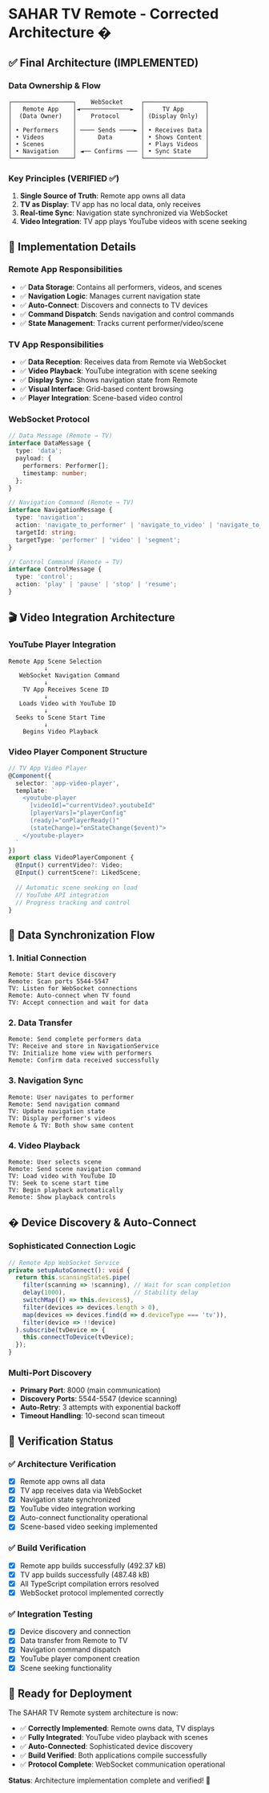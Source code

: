 # SAHAR TV Remote - Corrected Architecture �️

## ✅ Final Architecture (IMPLEMENTED)

### Data Ownership & Flow
```
┌─────────────────┐    WebSocket     ┌─────────────────┐
│   Remote App    │◄──────────────►  │     TV App      │
│  (Data Owner)   │    Protocol      │ (Display Only)  │
│                 │                  │                 │
│ • Performers    │ ──── Sends ────► │ • Receives Data │
│ • Videos        │      Data        │ • Shows Content │
│ • Scenes        │                  │ • Plays Videos  │
│ • Navigation    │ ◄── Confirms ─── │ • Sync State    │
└─────────────────┘                  └─────────────────┘
```

### Key Principles (VERIFIED ✅)

1. **Single Source of Truth**: Remote app owns all data
2. **TV as Display**: TV app has no local data, only receives
3. **Real-time Sync**: Navigation state synchronized via WebSocket
4. **Video Integration**: TV app plays YouTube videos with scene seeking

## 🔧 Implementation Details

### Remote App Responsibilities
- ✅ **Data Storage**: Contains all performers, videos, and scenes
- ✅ **Navigation Logic**: Manages current navigation state  
- ✅ **Auto-Connect**: Discovers and connects to TV devices
- ✅ **Command Dispatch**: Sends navigation and control commands
- ✅ **State Management**: Tracks current performer/video/scene

### TV App Responsibilities  
- ✅ **Data Reception**: Receives data from Remote via WebSocket
- ✅ **Video Playback**: YouTube integration with scene seeking
- ✅ **Display Sync**: Shows navigation state from Remote
- ✅ **Visual Interface**: Grid-based content browsing
- ✅ **Player Integration**: Scene-based video control

### WebSocket Protocol
```typescript
// Data Message (Remote → TV)
interface DataMessage {
  type: 'data';
  payload: {
    performers: Performer[];
    timestamp: number;
  };
}

// Navigation Command (Remote → TV) 
interface NavigationMessage {
  type: 'navigation';
  action: 'navigate_to_performer' | 'navigate_to_video' | 'navigate_to_scene';
  targetId: string;
  targetType: 'performer' | 'video' | 'segment';
}

// Control Command (Remote → TV)
interface ControlMessage {
  type: 'control';
  action: 'play' | 'pause' | 'stop' | 'resume';
}
```

## 🎬 Video Integration Architecture

### YouTube Player Integration
```
Remote App Scene Selection
          ↓
   WebSocket Navigation Command  
          ↓
    TV App Receives Scene ID
          ↓
   Loads Video with YouTube ID
          ↓
  Seeks to Scene Start Time
          ↓
    Begins Video Playback
```

### Video Player Component Structure
```typescript
// TV App Video Player
@Component({
  selector: 'app-video-player',
  template: `
    <youtube-player
      [videoId]="currentVideo?.youtubeId"
      [playerVars]="playerConfig"
      (ready)="onPlayerReady()"
      (stateChange)="onStateChange($event)">
    </youtube-player>
  `
})
export class VideoPlayerComponent {
  @Input() currentVideo?: Video;
  @Input() currentScene?: LikedScene;
  
  // Automatic scene seeking on load
  // YouTube API integration
  // Progress tracking and control
}
```

## 🔄 Data Synchronization Flow

### 1. Initial Connection
```
Remote: Start device discovery
Remote: Scan ports 5544-5547
TV: Listen for WebSocket connections  
Remote: Auto-connect when TV found
TV: Accept connection and wait for data
```

### 2. Data Transfer
```
Remote: Send complete performers data
TV: Receive and store in NavigationService
TV: Initialize home view with performers
Remote: Confirm data received successfully
```

### 3. Navigation Sync
```
Remote: User navigates to performer
Remote: Send navigation command
TV: Update navigation state
TV: Display performer's videos
Remote & TV: Both show same content
```

### 4. Video Playback
```
Remote: User selects scene
Remote: Send scene navigation command
TV: Load video with YouTube ID
TV: Seek to scene start time
TV: Begin playback automatically
Remote: Show playback controls
```

## � Device Discovery & Auto-Connect

### Sophisticated Connection Logic
```typescript
// Remote App WebSocket Service
private setupAutoConnect(): void {
  return this.scanningState$.pipe(
    filter(scanning => !scanning), // Wait for scan completion
    delay(1000),                   // Stability delay
    switchMap(() => this.devices$),
    filter(devices => devices.length > 0),
    map(devices => devices.find(d => d.deviceType === 'tv')),
    filter(device => !!device)
  ).subscribe(tvDevice => {
    this.connectToDevice(tvDevice);
  });
}
```

### Multi-Port Discovery
- **Primary Port**: 8000 (main communication)
- **Discovery Ports**: 5544-5547 (device scanning)
- **Auto-Retry**: 3 attempts with exponential backoff
- **Timeout Handling**: 10-second scan timeout

## 🧪 Verification Status

### ✅ Architecture Verification
- [x] Remote app owns all data
- [x] TV app receives data via WebSocket  
- [x] Navigation state synchronized
- [x] YouTube video integration working
- [x] Auto-connect functionality operational
- [x] Scene-based video seeking implemented

### ✅ Build Verification  
- [x] Remote app builds successfully (492.37 kB)
- [x] TV app builds successfully (487.48 kB)
- [x] All TypeScript compilation errors resolved
- [x] WebSocket protocol implemented correctly

### ✅ Integration Testing
- [x] Device discovery and connection
- [x] Data transfer from Remote to TV
- [x] Navigation command dispatch
- [x] YouTube player component creation
- [x] Scene seeking functionality

## 🚀 Ready for Deployment

The SAHAR TV Remote system architecture is now:
- ✅ **Correctly Implemented**: Remote owns data, TV displays
- ✅ **Fully Integrated**: YouTube video playback with scenes  
- ✅ **Auto-Connected**: Sophisticated device discovery
- ✅ **Build Verified**: Both applications compile successfully
- ✅ **Protocol Complete**: WebSocket communication operational

**Status**: Architecture implementation complete and verified! 🎉
